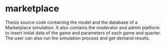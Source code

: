 # marketplace
Thesis source code containing the model and the database of a Marketplace simulation. It also contains the moderator and admin platform to insert initial data of the game and parameters of each game and quarter. The user can also run the simulation process and get demand results.
